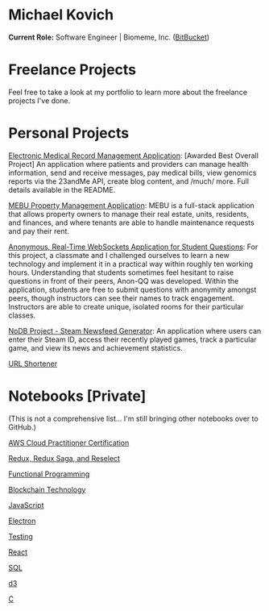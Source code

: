 # Michael Kovich
**Current Role:** Software Engineer | Biomeme, Inc. ([BitBucket](https://bit.ly/2JFtjCM))

# Freelance Projects
Feel free to take a look at my portfolio to learn more about the freelance projects I've done.

# Personal Projects
[Electronic Medical Record Management Application](https://github.com/MichaelKovich/kovy-emr): [Awarded Best Overall Project] An application where patients and providers can manage health information, send and receive messages, pay medical bills, view genomics reports via the 23andMe API, create blog content, and /much/ more. Full details available in the README.

[MEBU Property Management Application](https://github.com/MEBUPropertyManagement/mebu): MEBU is a full-stack application that allows property owners to manage their real estate, units, residents, and finances, and where tenants are able to handle maintenance requests and pay their rent.

[Anonymous, Real-Time WebSockets Application for Student Questions](https://github.com/MichaelKovich/anon-qq): For this project, a classmate and I challenged ourselves to learn a new technology and implement it in a practical way within roughly ten working hours. Understanding that students sometimes feel hesitant to raise questions in front of their peers, Anon-QQ was developed. Within the application, students are free to submit questions with anonymity amongst peers, though instructors can see their names to track engagement. Instructors are able to create unique, isolated rooms for their particular classes.

[NoDB Project - Steam Newsfeed Generator](https://github.com/MichaelKovich/steam-newsfeed): An application where users can enter their Steam ID, access their recently played games, track a particular game, and view its news and achievement statistics.

[URL Shortener](https://github.com/MichaelKovich/url-shortener)

# Notebooks [Private]
(This is not a comprehensive list... I'm still bringing other notebooks over to GitHub.)

[AWS Cloud Practitioner Certification](https://github.com/MichaelKovich/AWS-Cloud-Practitioner-Notes)

[Redux, Redux Saga, and Reselect](https://github.com/MichaelKovich/Redux-Saga-Notes)

[Functional Programming](https://github.com/MichaelKovich/Functional-Programming-Notes)

[Blockchain Technology](https://github.com/MichaelKovich/Blockchain-Notes)

[JavaScript](https://github.com/MichaelKovich/JavaScript-Notes)

[Electron](https://github.com/MichaelKovich/Electron-Notes)

[Testing](https://github.com/MichaelKovich/testing-notes)

[React](https://github.com/MichaelKovich/React-Notes)

[SQL](https://github.com/MichaelKovich/SQL-Notes/)

[d3](https://github.com/MichaelKovich/d3-Notes)

[C](https://github.com/MichaelKovich/c-notes)

